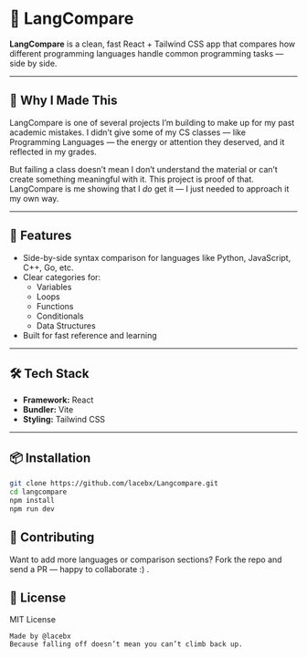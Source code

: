 # 🧠 LangCompare

**LangCompare** is a clean, fast React + Tailwind CSS app that compares how different programming languages handle common programming tasks — side by side.

---

## 🤔 Why I Made This

LangCompare is one of several projects I’m building to make up for my past academic mistakes. I didn’t give some of my CS classes — like Programming Languages — the energy or attention they deserved, and it reflected in my grades.

But failing a class doesn’t mean I don’t understand the material or can’t create something meaningful with it. This project is proof of that. LangCompare is me showing that I *do* get it — I just needed to approach it my own way.

---

## 🚀 Features

- Side-by-side syntax comparison for languages like Python, JavaScript, C++, Go, etc.
- Clear categories for:
  - Variables
  - Loops
  - Functions
  - Conditionals
  - Data Structures
- Built for fast reference and learning

---

## 🛠 Tech Stack

- **Framework:** React
- **Bundler:** Vite
- **Styling:** Tailwind CSS
---

## 📦 Installation

```bash
git clone https://github.com/lacebx/Langcompare.git
cd langcompare
npm install
npm run dev
```

## 🤝 Contributing

Want to add more languages or comparison sections? Fork the repo and send a PR — happy to collaborate :) .
## 📜 License

MIT License

    Made by @lacebx
    Because falling off doesn’t mean you can’t climb back up.

